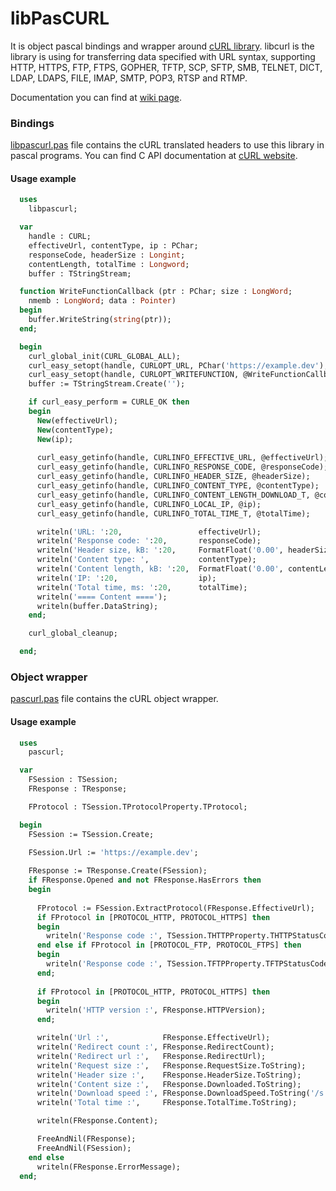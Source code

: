 libPasCURL
==========
It is object pascal bindings and wrapper around [cURL library](https://curl.haxx.se/). 
libcurl is the library is using for transferring data specified with URL syntax,
supporting HTTP, HTTPS, FTP, FTPS, GOPHER, TFTP, SCP, SFTP, SMB, TELNET, DICT, LDAP, LDAPS, FILE, IMAP, SMTP, POP3, RTSP and RTMP.


Documentation you can find at [wiki page](https://github.com/isemenkov/libpascurl/wiki).

### Bindings

[libpascurl.pas](https://github.com/isemenkov/libpascurl/blob/master/source/libpascurl.pas) file contains the cURL translated headers to use this library in pascal programs. You can find C API documentation at [cURL website](https://curl.haxx.se/libcurl/c/).

#### Usage example

```pascal
  uses
    libpascurl;

  var
    handle : CURL;
    effectiveUrl, contentType, ip : PChar;
    responseCode, headerSize : Longint;
    contentLength, totalTime : Longword;
    buffer : TStringStream;

  function WriteFunctionCallback (ptr : PChar; size : LongWord;
    nmemb : LongWord; data : Pointer)
  begin
    buffer.WriteString(string(ptr)); 
  end;

  begin
    curl_global_init(CURL_GLOBAL_ALL);
    curl_easy_setopt(handle, CURLOPT_URL, PChar('https://example.dev');
    curl_easy_setopt(handle, CURLOPT_WRITEFUNCTION, @WriteFunctionCallback);
    buffer := TStringStream.Create('');

    if curl_easy_perform = CURLE_OK then
    begin
      New(effectiveUrl);
      New(contentType);
      New(ip);
  
      curl_easy_getinfo(handle, CURLINFO_EFFECTIVE_URL, @effectiveUrl);
      curl_easy_getinfo(handle, CURLINFO_RESPONSE_CODE, @responseCode);
      curl_easy_getinfo(handle, CURLINFO_HEADER_SIZE, @headerSize);
      curl_easy_getinfo(handle, CURLINFO_CONTENT_TYPE, @contentType);
      curl_easy_getinfo(handle, CURLINFO_CONTENT_LENGTH_DOWNLOAD_T, @contentLength);
      curl_easy_getinfo(handle, CURLINFO_LOCAL_IP, @ip);
      curl_easy_getinfo(handle, CURLINFO_TOTAL_TIME_T, @totalTime);

      writeln('URL: ':20,                 effectiveUrl);
      writeln('Response code: ':20,       responseCode);
      writeln('Header size, kB: ':20,     FormatFloat('0.00', headerSize / 1024));
      writeln('Content type: ',           contentType);
      writeln('Content length, kB: ':20,  FormatFloat('0.00', contentLength / 1024));
      writeln('IP: ':20,                  ip);
      writeln('Total time, ms: ':20,      totalTime);
      writeln('==== Content ====');
      writeln(buffer.DataString);
    end;

    curl_global_cleanup; 

  end;
```

### Object wrapper

[pascurl.pas](https://github.com/isemenkov/libpascurl/blob/master/source/pascurl.pas) file contains the cURL object wrapper.

#### Usage example

```pascal
  uses 
    pascurl;

  var
    FSession : TSession;
    FResponse : TResponse;

    FProtocol : TSession.TProtocolProperty.TProtocol;

  begin
    FSession := TSession.Create;

    FSession.Url := 'https://example.dev';
    
    FResponse := TResponse.Create(FSession);
    if FResponse.Opened and not FResponse.HasErrors then
    begin
      
      FProtocol := FSession.ExtractProtocol(FResponse.EffectiveUrl);
      if FProtocol in [PROTOCOL_HTTP, PROTOCOL_HTTPS] then
      begin
        writeln('Response code :', TSession.THTTPProperty.THTTPStatusCode(FResponse.ResponseCode));
      end else if FProtocol in [PROTOCOL_FTP, PROTOCOL_FTPS] then
      begin
        writeln('Response code :', TSession.TFTPProperty.TFTPStatusCode(FResponse.ResponseCode));
      end;
    
      if FProtocol in [PROTOCOL_HTTP, PROTOCOL_HTTPS] then
      begin
        writeln('HTTP version :', FResponse.HTTPVersion);
      end; 

      writeln('Url :',            FResponse.EffectiveUrl);
      writeln('Redirect count :', FResponse.RedirectCount);
      writeln('Redirect url :',   FResponse.RedirectUrl);
      writeln('Request size :',   FResponse.RequestSize.ToString);
      writeln('Header size :',    FResponse.HeaderSize.ToString);
      writeln('Content size :',   FResponse.Downloaded.ToString);
      writeln('Download speed :', FResponse.DownloadSpeed.ToString('/s'));
      writeln('Total time :',     FResponse.TotalTime.ToString);

      writeln(FResponse.Content); 

      FreeAndNil(FResponse);
      FreeAndNil(FSession);
    end else
      writeln(FResponse.ErrorMessage);
  end;

```
